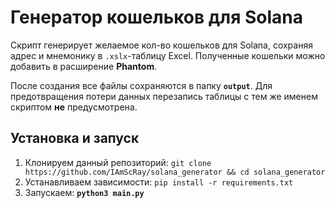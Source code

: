 # Генератор кошельков для Solana
Скрипт генерирует желаемое кол-во кошельков для Solana, сохраняя адрес и мнемонику в `.xslx`-таблицу Excel.
Полученные кошельки можно добавить в расширение **Phantom**.

После создания все файлы сохраняются в папку **`output`**. Для предотвращения потери данных перезапись таблицы с тем же именем скриптом **не** предусмотрена.

## Установка и запуск
1. Клонируем данный репозиторий: `git clone https://github.com/IAmScRay/solana_generator && cd solana_generator`
2. Устанавливаем зависимости: `pip install -r requirements.txt`
3. Запускаем: **`python3 main.py`**
